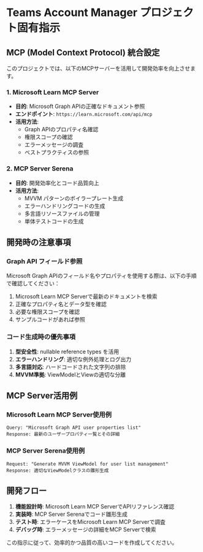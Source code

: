 # Teams Account Manager プロジェクト固有指示

## MCP (Model Context Protocol) 統合設定

このプロジェクトでは、以下のMCPサーバーを活用して開発効率を向上させます。

### 1. Microsoft Learn MCP Server
- **目的**: Microsoft Graph APIの正確なドキュメント参照
- **エンドポイント**: `https://learn.microsoft.com/api/mcp`
- **活用方法**:
  - Graph APIのプロパティ名確認
  - 権限スコープの確認
  - エラーメッセージの調査
  - ベストプラクティスの参照

### 2. MCP Server Serena
- **目的**: 開発効率化とコード品質向上
- **活用方法**:
  - MVVM パターンのボイラープレート生成
  - エラーハンドリングコードの生成
  - 多言語リソースファイルの管理
  - 単体テストコードの生成

## 開発時の注意事項

### Graph API フィールド参照
Microsoft Graph APIのフィールド名やプロパティを使用する際は、以下の手順で確認してください：

1. Microsoft Learn MCP Serverで最新のドキュメントを検索
2. 正確なプロパティ名とデータ型を確認
3. 必要な権限スコープを確認
4. サンプルコードがあれば参照

### コード生成時の優先事項
1. **型安全性**: nullable reference types を活用
2. **エラーハンドリング**: 適切な例外処理とログ出力
3. **多言語対応**: ハードコードされた文字列の排除
4. **MVVM準拠**: ViewModelとViewの適切な分離

## MCP Server活用例

### Microsoft Learn MCP Server使用例
```
Query: "Microsoft Graph API user properties list"
Response: 最新のユーザープロパティ一覧とその詳細
```

### MCP Server Serena使用例
```
Request: "Generate MVVM ViewModel for user list management"
Response: 適切なViewModelクラスの雛形生成
```

## 開発フロー

1. **機能設計時**: Microsoft Learn MCP ServerでAPIリファレンス確認
2. **実装時**: MCP Server Serenaでコード雛形生成
3. **テスト時**: エラーケースをMicrosoft Learn MCP Serverで調査
4. **デバッグ時**: エラーメッセージの詳細をMCP Serverで検索

この指示に従って、効率的かつ品質の高いコードを作成してください。